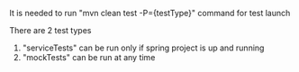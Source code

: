 It is needed to run "mvn clean test -P={testType}" command for test launch

There are 2 test types

1. "serviceTests" can be run only if spring project is up and running
2. "mockTests" can be run at any time